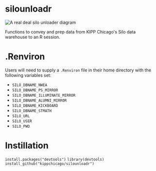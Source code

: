 # silounloadr

![A real deal silo unloader diagram](http://cdnmedia.endeavorsuite.com/images/organizations/03933505-ba6b-4561-9762-d5c329af87f6/siteimages/ag-equipment/8..jpg?v=1445349916706?v=20151120113719)

Functions to convey and prep data from KIPP Chicago's Silo data warehouse to an R session.

# .Renviron
Users will need to supply a `.Renviron` file in their home directory with 
the following variables set:

*  `SILO_DBNAME_NWEA`
*  `SILO_DBNAME_PS_MIRROR`
*  `SILO_DBNAME_ILLUMINATE_MIRROR`
*  `SILO_DBNAME_ALUMNI_MIRROR`
*  `SILO_DBNAME_KICKBOARD`
*  `SILO_DBNAME_STMATH`
*  `SILO_URL`
*  `SILO_USER`
*  `SILO_PWD`
# Instillation 

```install.packages("devtools")```
```library(devtools)```
```install_github("kippchicago/silounloadr")```
